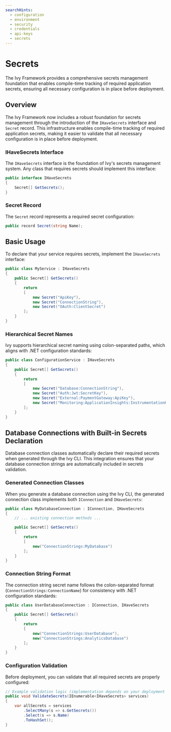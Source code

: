 ```yaml
---
searchHints:
  - configuration
  - environment
  - security
  - credentials
  - api-keys
  - secrets
---
```


# Secrets

<Ingress>
The Ivy Framework provides a comprehensive secrets management foundation that enables compile-time tracking of required application secrets, ensuring all necessary configuration is in place before deployment.
</Ingress>

## Overview

The Ivy Framework now includes a robust foundation for secrets management through the introduction of the `IHaveSecrets` interface and `Secret` record. This infrastructure enables compile-time tracking of required application secrets, making it easier to validate that all necessary configuration is in place before deployment.

### IHaveSecrets Interface

The `IHaveSecrets` interface is the foundation of Ivy's secrets management system. Any class that requires secrets should implement this interface:

```csharp
public interface IHaveSecrets
{
    Secret[] GetSecrets();
}
```

### Secret Record

The `Secret` record represents a required secret configuration:

```csharp
public record Secret(string Name);
```

## Basic Usage

To declare that your service requires secrets, implement the `IHaveSecrets` interface:

```csharp
public class MyService : IHaveSecrets
{
    public Secret[] GetSecrets()
    {
        return
        [
            new Secret("ApiKey"),
            new Secret("ConnectionString"),
            new Secret("OAuth:ClientSecret")
        ];
    }
}
```

### Hierarchical Secret Names

Ivy supports hierarchical secret naming using colon-separated paths, which aligns with .NET configuration standards:

```csharp
public class ConfigurationService : IHaveSecrets
{
    public Secret[] GetSecrets()
    {
        return
        [
            new Secret("Database:ConnectionString"),
            new Secret("Auth:Jwt:SecretKey"),
            new Secret("External:PaymentGateway:ApiKey"),
            new Secret("Monitoring:ApplicationInsights:InstrumentationKey")
        ];
    }
}
```

## Database Connections with Built-in Secrets Declaration

Database connection classes automatically declare their required secrets when generated through the Ivy CLI. This integration ensures that your database connection strings are automatically included in secrets validation.

### Generated Connection Classes

When you generate a database connection using the Ivy CLI, the generated connection class implements both `IConnection` and `IHaveSecrets`:

```csharp
public class MyDatabaseConnection : IConnection, IHaveSecrets
{
    // ... existing connection methods ...

    public Secret[] GetSecrets()
    {
        return
        [
            new("ConnectionStrings:MyDatabase")
        ];
    }
}
```

### Connection String Format

The connection string secret name follows the colon-separated format (`ConnectionStrings:ConnectionName`) for consistency with .NET configuration standards:

```csharp
public class UserDatabaseConnection : IConnection, IHaveSecrets
{
    public Secret[] GetSecrets()
    {
        return
        [
            new("ConnectionStrings:UserDatabase"),
            new("ConnectionStrings:AnalyticsDatabase")
        ];
    }
}
```

### Configuration Validation

Before deployment, you can validate that all required secrets are properly configured:

```csharp
// Example validation logic (implementation depends on your deployment pipeline)
public void ValidateSecrets(IEnumerable<IHaveSecrets> services)
{
    var allSecrets = services
        .SelectMany(s => s.GetSecrets())
        .Select(s => s.Name)
        .ToHashSet();
}
```
